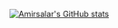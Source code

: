 
[![Amirsalar's GitHub stats](https://github-readme-stats.vercel.app/api?username=amirsalarsafaei&theme=transparent)](https://github.com/anuraghazra/github-readme-stats)

<!--
**amirsalarsafaei/amirsalarsafaei** is a ✨ _special_ ✨ repository because its `README.md` (this file) appears on your GitHub profile.

Here are some ideas to get you started:

- 🔭 I’m currently working on ...
- 🌱 I’m currently learning ...
- 👯 I’m looking to collaborate on ...
- 🤔 I’m looking for help with ...
- 💬 Ask me about ...
- 📫 How to reach me: ...
- 😄 Pronouns: ...
- ⚡ Fun fact: ...
-->
